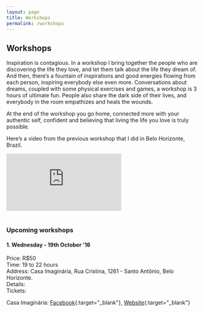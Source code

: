 ```yaml
---
layout: page
title: Workshops
permalink: /workshops
---
```


## Workshops

Inspiration is contagious. In a workshop I bring together the people who are discovering the life they love, and let them talk about the life they dream of. And then, there’s a fountain of inspirations and good energies flowing from each person, inspiring everybody else even more. Conversations about dreams, coupled with some physical exercises and games, a workshop is 3 hours of ultimate fun. People also share the dark side of their lives, and everybody in the room empathizes and heals the wounds. 
 
At the end of the workshop you go home, connected more with your authentic self, confident and believing that living the life you love is truly possible. 
 
Here’s a video from the previous workshop that I did in Belo Horizonte, Brazil.

<div class="video-wrapper">
  <iframe src="https://www.youtube.com/embed/hop2nbblp6E" frameborder="0" allowfullscreen="true"> </iframe>
</div>

<br>

### Upcoming workshops

#### 1. Wednesday - 19th October '16

Price: R$50 <br>
Time: 19 to 22 hours <br>
Address: Casa Imaginária, Rua Cristina, 1261 - Santo Antônio, Belo Horizonte. <br>
Details: <br>
Tickets: 

Casa Imaginária: [Facebook](https://www.facebook.com/imaginariacasa){:target="_blank"}, [Website](http://www.casaimaginaria.cc){:target="_blank"}



